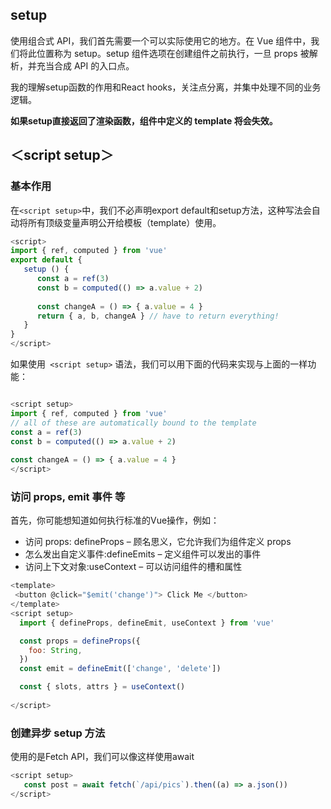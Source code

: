 ## setup

使用组合式 API，我们首先需要一个可以实际使用它的地方。在 Vue 组件中，我们将此位置称为 setup。setup 组件选项在创建组件之前执行，一旦 props 被解析，并充当合成 API 的入口点。



我的理解setup函数的作用和React hooks，关注点分离，并集中处理不同的业务逻辑。

**如果setup直接返回了渲染函数，组件中定义的 template 将会失效。**


## ＜script setup＞


### 基本作用
在`<script setup>`中，我们不必声明export default和setup方法，这种写法会自动将所有顶级变量声明公开给模板（template）使用。

```js
<script>
import { ref, computed } from 'vue'
export default {
   setup () {
      const a = ref(3)
      const b = computed(() => a.value + 2)
      
      const changeA = () => { a.value = 4 }
      return { a, b, changeA } // have to return everything! 
   }
}
</script>
```


如果使用` <script setup>` 语法，我们可以用下面的代码来实现与上面的一样功能：

```js

<script setup>
import { ref, computed } from 'vue'
// all of these are automatically bound to the template
const a = ref(3)
const b = computed(() => a.value + 2)
      
const changeA = () => { a.value = 4 } 
</script>

```


### 访问 props, emit 事件 等
首先，你可能想知道如何执行标准的Vue操作，例如：

- 访问 props: defineProps – 顾名思义，它允许我们为组件定义 props
- 怎么发出自定义事件:defineEmits – 定义组件可以发出的事件
- 访问上下文对象:useContext – 可以访问组件的槽和属性

```js
<template>
 <button @click="$emit('change')"> Click Me </button>
</template>
<script setup>
  import { defineProps, defineEmit, useContext } from 'vue'

  const props = defineProps({
    foo: String,
  })
  const emit = defineEmit(['change', 'delete'])

  const { slots, attrs } = useContext()
  
</script>

```
### 创建异步 setup 方法


使用的是Fetch API，我们可以像这样使用await

```js
<script setup>   
   const post = await fetch(`/api/pics`).then((a) => a.json())
</script>

```


